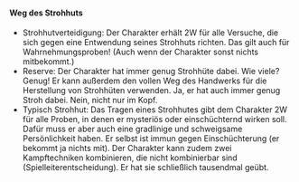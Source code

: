 #### Weg des Strohhuts

* Strohhutverteidigung: Der Charakter erhält 2W für alle Versuche, die sich gegen eine Entwendung seines Strohhuts
richten. Das gilt auch für Wahrnehmungsproben! (Auch wenn der Charakter sonst nichts mitbekommt.)
* Reserve: Der Charakter hat immer genug Strohhüte dabei. Wie viele? Genug! Er kann außerdem den vollen Weg des
Handwerks für die Herstellung von Strohhüten verwenden. Ja, er hat auch immer genug Stroh dabei. Nein, nicht nur im Kopf.
* Typisch Strohhut: Das Tragen eines Strohhutes gibt dem Charakter 2W für alle Proben, in denen er mysteriös oder
einschüchternd wirken soll. Dafür muss er aber auch eine gradlinige und schweigsame Persönlichkeit haben. Er selbst
ist immun gegen Einschüchterung (er bekommt ja nichts mit). Der Charakter kann zudem zwei Kampftechniken kombinieren,
die nicht kombinierbar sind (Spielleiterentscheidung). Er hat sie schließlich tausendmal geübt.
